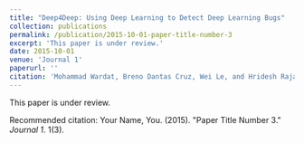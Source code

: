 ```yaml
---
title: "Deep4Deep: Using Deep Learning to Detect Deep Learning Bugs"
collection: publications
permalink: /publication/2015-10-01-paper-title-number-3
excerpt: 'This paper is under review.'
date: 2015-10-01
venue: 'Journal 1'
paperurl: ''
citation: 'Mohammad Wardat, Breno Dantas Cruz, Wei Le, and Hridesh Rajan. Deep4Deep: Using Deep Learning to Detect Deep Learning Bugs. (Under Review).'
---
```

This paper is under review.

<!-- [Download paper here]() -->

Recommended citation: Your Name, You. (2015). "Paper Title Number 3." <i>Journal 1</i>. 1(3).